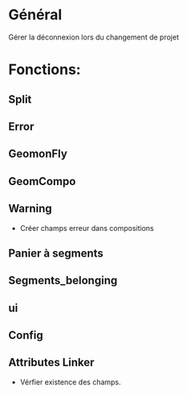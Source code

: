 # Général
Gérer la déconnexion lors du changement de projet

# Fonctions:
## Split

## Error

## GeomonFly

## GeomCompo

## Warning
* Créer champs erreur dans compositions

## Panier à segments

## Segments_belonging

## ui

## Config

## Attributes Linker
* Vérfier existence des champs.
